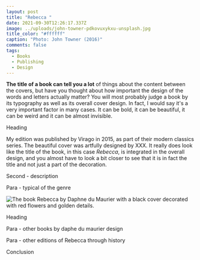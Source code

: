 ```yaml
---
layout: post
title: "Rebecca "
date: 2021-09-30T12:26:17.337Z
image: ../uploads/john-towner-pdkovuxykxu-unsplash.jpg
title_color: "#ffffff"
caption: "Photo: John Towner (2016)"
comments: false
tags:
  - Books
  - Publishing
  - Design
---
```

**The title of a book can tell you a lot** of things about the content between the covers, but have you thought about how important the design of the words and letters actually matter? You will most probably judge a book by its typography as well as its overall cover design. In fact, I would say it's a very important factor in many cases. It can be bold, it can be beautiful, it can be weird and it can be almost invisible. 

Heading

My edition was published by Virago in 2015, as part of their modern classics series. The beautiful cover was artfully designed by XXX. It really does look like the title of the book, in this case *Rebecca*, is integrated in the overall design, and you almost have to look a bit closer to see that it is in fact the title and not just a part of the decoration. 

Second - description 

Para - typical of the genre

![The book Rebecca by Daphne du Maurier with a black cover decorated with red flowers and golden details.](../uploads/img_2384.jpg "Du Maurier's most famous novel Rebecca, with a cover designed by XXX")

Heading

Para - other books by daphe du maurier design

Para - other editions of Rebecca through history 

Conclusion